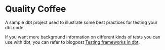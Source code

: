 # Quality Coffee

A sample dbt project used to illustrate some best practices for testing your dbt code.

If you want more background information on different kinds of tests you can use with dbt,
you can refer to blogpost [Testing frameworks in dbt](https://medium.com/datamindedbe/testing-frameworks-in-dbt-3fa8933a5807).


